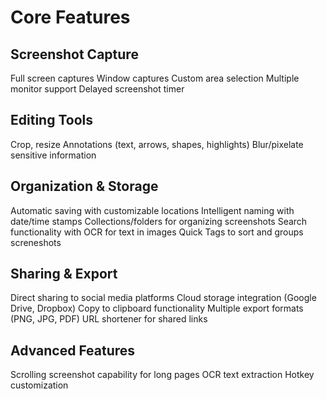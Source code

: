 # Core Features

## Screenshot Capture

Full screen captures
Window captures
Custom area selection
Multiple monitor support
Delayed screenshot timer


## Editing Tools

Crop, resize
Annotations (text, arrows, shapes, highlights)
Blur/pixelate sensitive information



## Organization & Storage

Automatic saving with customizable locations
Intelligent naming with date/time stamps
Collections/folders for organizing screenshots
Search functionality with OCR for text in images
Quick Tags to sort and groups screneshots


## Sharing & Export

Direct sharing to social media platforms
Cloud storage integration (Google Drive, Dropbox)
Copy to clipboard functionality
Multiple export formats (PNG, JPG, PDF)
URL shortener for shared links


## Advanced Features

Scrolling screenshot capability for long pages
OCR text extraction
Hotkey customization
